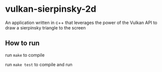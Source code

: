# vulkan-sierpinsky-2d

An application written in c++ that leverages the power of the Vulkan API to draw a sierpinsky triangle to the screen

## How to run

run `make` to compile

run `make test` to compile and run
